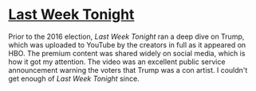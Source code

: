 # [Last Week Tonight](https://en.wikipedia.org/wiki/List_of_Last_Week_Tonight_with_John_Oliver_episodes)

Prior to the 2016 election, *Last Week Tonight* ran a deep dive on Trump, which was uploaded to YouTube by the creators in full as it appeared on HBO. The premium content was shared widely on social media, which is how it got my attention. The video was an excellent public service announcement warning the voters that Trump was a con artist. I couldn't get enough of *Last Week Tonight* since.
